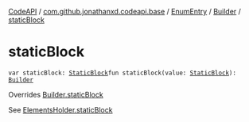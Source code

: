 [CodeAPI](../../../index.md) / [com.github.jonathanxd.codeapi.base](../../index.md) / [EnumEntry](../index.md) / [Builder](index.md) / [staticBlock](.)

# staticBlock

`var staticBlock: `[`StaticBlock`](../../-static-block/index.md)`fun staticBlock(value: `[`StaticBlock`](../../-static-block/index.md)`): `[`Builder`](index.md)

Overrides [Builder.staticBlock](../../-elements-holder/-builder/static-block.md)

See [ElementsHolder.staticBlock](../../-elements-holder/static-block.md)

